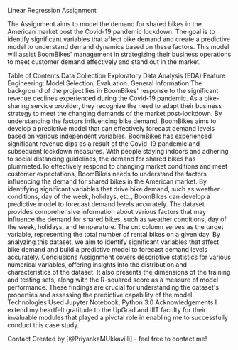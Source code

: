 Linear Regression Assignment

The Assignment aims to model the demand for shared bikes in the American market post the Covid-19 pandemic lockdown. The goal is to identify significant variables that affect bike demand and create a predictive model to understand demand dynamics based on these factors. This model will assist BoomBikes' management in strategizing their business operations to meet customer demand effectively and stand out in the market.

Table of Contents
Data Collection
Exploratory Data Analysis (EDA)
Feature Engineering:
Model Selection, Evaluation.
General Information
The background of the project lies in BoomBikes' response to the significant revenue declines experienced during the Covid-19 pandemic. As a bike-sharing service provider, they recognize the need to adapt their business strategy to meet the changing demands of the market post-lockdown. By understanding the factors influencing bike demand, BoomBikes aims to develop a predictive model that can effectively forecast demand levels based on various independent variables.
BoomBikes has experienced significant revenue dips as a result of the Covid-19 pandemic and subsequent lockdown measures. With people staying indoors and adhering to social distancing guidelines, the demand for shared bikes has plummeted.To effectively respond to changing market conditions and meet customer expectations, BoomBikes needs to understand the factors influencing the demand for shared bikes in the American market. By identifying significant variables that drive bike demand, such as weather conditions, day of the week, holidays, etc., BoomBikes can develop a predictive model to forecast demand levels accurately.
The dataset provides comprehensive information about various factors that may influence the demand for shared bikes, such as weather conditions, day of the week, holidays, and temperature. The cnt column serves as the target variable, representing the total number of rental bikes on a given day. By analyzing this dataset, we aim to identify significant variables that affect bike demand and build a predictive model to forecast demand levels accurately.
Conclusions
Assignment covers descriptive statistics for various numerical variables, offering insights into the distribution and characteristics of the dataset. It also presents the dimensions of the training and testing sets, along with the R-squared score as a measure of model performance. These findings are crucial for understanding the dataset's properties and assessing the predictive capability of the model.
Technologies Used
Jupyter Notebook, Python 3.0
Acknowledgements
I extend my heartfelt gratitude to the UpGrad and IIIT faculty for their invaluable modules that played a pivotal role in enabling me to successfully conduct this case study.

Contact
Created by [@PriyankaMUkkavilli] - feel free to contact me!
